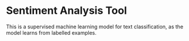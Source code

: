 # Sentiment Analysis Tool
This is a supervised machine learning model for text classification, as the model learns from labelled examples.
